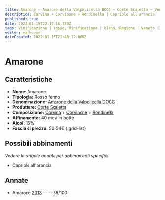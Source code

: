 ```yaml
---
title: Amarone – Amarone della Valpolicella DOCG – Corte Scaletta – Veneto (IT) – 50-54€ – 3★
description: Corvina + Corvinone + Rondinella | Capriolo all'arancia
published: true
date: 2022-01-15T22:17:16.730Z
tags: Vinificazione | rosso, Vinificazione | blend, Regione | Veneto (IT), Vinificazione | fermo, Vitigni | Corvina, Prezzi | 50-54€, Vitigni | Rondinella, Vitigni | Corvinone, Valutazioni | 3 stelle, Alimento | capriolo, Cottura | all'arancia
editor: markdown
dateCreated: 2022-01-15T21:40:12.066Z
---
```


# Amarone

## Caratteristiche
- **Nome:** Amarone
- **Tipologia:** Rosso fermo
- **Denominazione:** [Amarone della Valpolicella DOCG](/denominazioni/Italia/Veneto/DOCG/Amarone-della-Valpolicella)
- **Produttore:** [Corte Scaletta](/produttori/Italia/Veneto/Corte-Scaletta) 
- **Composizione:** [Corvina](/vitigni/Italia/bacca-nera/corvina) + [Corvinone](/vitigni/Italia/bacca-nera/corvinone) + [Rondinella](/vitigni/Italia/bacca-nera/rondinella)
- **Affinamento:** 40 mesi in botte
- **Alcol:** 16%
- **Fascia di prezzo:** 50-54€
{.grid-list}

## Possibili abbinamenti
*Vedere le singole annate per abbinamenti specifici*

- Capriolo all'arancia

## Annate
- Amarone [2013](vini/Italia/Veneto/Corte-Scaletta/Amarone/2013) -- <span class="star-3"></span> -- 88/100